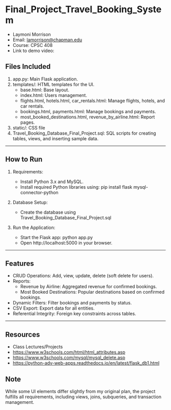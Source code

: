 # Final_Project_Travel_Booking_System

* Laymoni Morrison
* Email: lamorrison@chapman.edu
* Course: CPSC 408
* Link to demo video: 

## Files Included
1. app.py: Main Flask application.
2. templates/: HTML templates for the UI.
   - base.html: Base layout.
   - index.html: Users management.
   - flights.html, hotels.html, car_rentals.html: Manage flights, hotels, and car rentals.
   - bookings.html, payments.html: Manage bookings and payments.
   - most_booked_destinations.html, revenue_by_airline.html: Report pages.
3. static/: CSS file
4. Travel_Booking_Database_Final_Project.sql: SQL scripts for creating tables, views, and inserting sample data.

---

## How to Run
1. Requirements:
   - Install Python 3.x and MySQL.
   - Install required Python libraries using:
     pip install flask mysql-connector-python

2. Database Setup:
   - Create the database using Travel_Booking_Database_Final_Project.sql

3. Run the Application:
   - Start the Flask app:
     python app.py
   - Open http://localhost:5000 in your browser.

---

## Features
- CRUD Operations: Add, view, update, delete (soft delete for users).
- Reports:
  - Revenue by Airline: Aggregated revenue for confirmed bookings.
  - Most Booked Destinations: Popular destinations based on confirmed bookings.
- Dynamic Filters: Filter bookings and payments by status.
- CSV Export: Export data for all entities.
- Referential Integrity: Foreign key constraints across tables.

---

## Resources
- Class Lectures/Projects
- https://www.w3schools.com/html/html_attributes.asp
- https://www.w3schools.com/mysql/mysql_delete.asp
- https://python-adv-web-apps.readthedocs.io/en/latest/flask_db1.html

## Note
While some UI elements differ slightly from my original plan, the project fulfills all requirements, including views, joins, subqueries, and transaction management.
